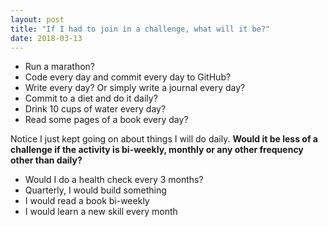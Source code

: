 ```yaml
---
layout: post
title: "If I had to join in a challenge, what will it be?"
date: 2018-03-13
---
```

 
 * Run a marathon?
 * Code every day and commit every day to GitHub?
 * Write every day? Or simply write a journal every day?
 * Commit to a diet and do it daily?
 * Drink 10 cups of water every day?
 * Read some pages of a book every day?

 Notice I just kept going on about things I will do daily.
 **Would it be less of a challenge if the activity is bi-weekly, monthly or any other frequency other than daily?**

 * Would I do a health check every 3 months?
 * Quarterly, I would build something
 * I would read a book bi-weekly
 * I would learn a new skill every month